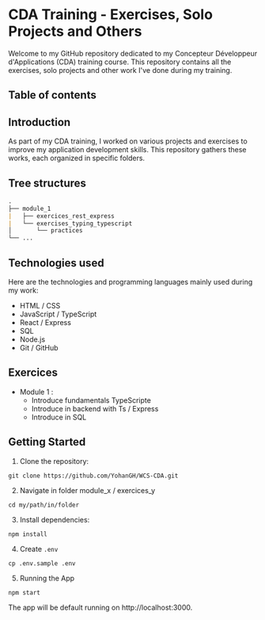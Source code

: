 # CDA Training - Exercises, Solo Projects and Others

Welcome to my GitHub repository dedicated to my Concepteur Développeur d'Applications (CDA) training course. This repository contains all the exercises, solo projects and other work I've done during my training.

## Table of contents

## Introduction

As part of my CDA training, I worked on various projects and exercises to improve my application development skills. This repository gathers these works, each organized in specific folders.

## Tree structures

```md
.
├── module_1
|   ├── exercices_rest_express
|   └── exercises_typing_typescript
│       └── practices
└── ...
```

## Technologies used

Here are the technologies and programming languages mainly used during my work:

- HTML / CSS
- JavaScript / TypeScript 
- React / Express
- SQL
- Node.js
- Git / GitHub

## Exercices

- Module 1 : 
    - Introduce fundamentals TypeScripte
    - Introduce in backend with Ts / Express
    - Introduce in SQL


## Getting Started

1. Clone the repository: 

```shell
git clone https://github.com/YohanGH/WCS-CDA.git
```

2. Navigate in folder module_x / exercices_y

```shell
cd my/path/in/folder
```

3. Install dependencies:

```shell
npm install
```

4. Create `.env`

```shell
cp .env.sample .env
```

5. Running the App

```shell
npm start
```

The app will be default running on http://localhost:3000.